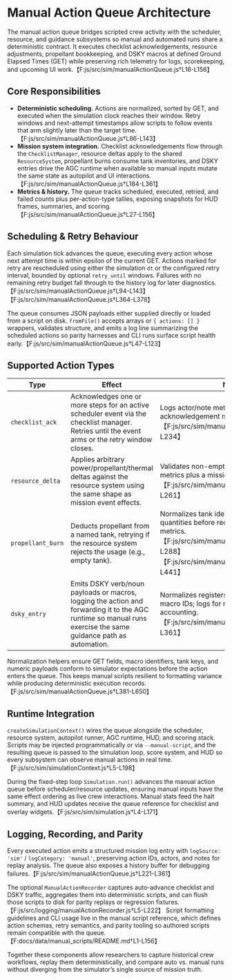 # Manual Action Queue Architecture

The manual action queue bridges scripted crew activity with the
scheduler, resource, and guidance subsystems so manual and automated
runs share a deterministic contract. It executes checklist
acknowledgements, resource adjustments, propellant bookkeeping, and DSKY
macros at defined Ground Elapsed Times (GET) while preserving rich
telemetry for logs, scorekeeping, and upcoming UI work.【F:js/src/sim/manualActionQueue.js†L16-L156】

## Core Responsibilities

- **Deterministic scheduling.** Actions are normalized, sorted by GET,
and executed when the simulation clock reaches their window. Retry
windows and next-attempt timestamps allow scripts to follow events that
arm slightly later than the target time.【F:js/src/sim/manualActionQueue.js†L86-L143】
- **Mission system integration.** Checklist acknowledgements flow through
the `ChecklistManager`, resource deltas apply to the shared `ResourceSystem`,
propellant burns consume tank inventories, and DSKY entries drive the AGC
runtime when available so manual inputs mutate the same state as
autopilot and UI interactions.【F:js/src/sim/manualActionQueue.js†L184-L361】
- **Metrics & history.** The queue tracks scheduled, executed, retried,
and failed counts plus per-action-type tallies, exposing snapshots for
HUD frames, summaries, and scoring.【F:js/src/sim/manualActionQueue.js†L27-L156】

## Scheduling & Retry Behaviour

Each simulation tick advances the queue, executing every action whose
next attempt time is within epsilon of the current GET. Actions marked
for retry are rescheduled using either the simulation `dt` or the
configured retry interval, bounded by optional `retry_until` windows.
Failures with no remaining retry budget fall through to the history log
for later diagnostics.【F:js/src/sim/manualActionQueue.js†L94-L143】【F:js/src/sim/manualActionQueue.js†L364-L378】

The queue consumes JSON payloads either supplied directly or loaded from
a script on disk. `fromFile()` accepts arrays or `{ actions: [] }`
wrappers, validates structure, and emits a log line summarizing the
scheduled actions so parity harnesses and CLI runs surface script health
early.【F:js/src/sim/manualActionQueue.js†L47-L123】

## Supported Action Types

| Type | Effect | Notes |
| --- | --- | --- |
| `checklist_ack` | Acknowledges one or more steps for an active scheduler event via the checklist manager. Retries until the event arms or the retry window closes. | Logs actor/note metadata and increments acknowledgement metrics.【F:js/src/sim/manualActionQueue.js†L184-L234】 |
| `resource_delta` | Applies arbitrary power/propellant/thermal deltas against the resource system using the same shape as mission event effects. | Validates non-empty payloads and records metrics plus a mission log entry.【F:js/src/sim/manualActionQueue.js†L236-L261】 |
| `propellant_burn` | Deducts propellant from a named tank, retrying if the resource system rejects the usage (e.g., empty tank). | Normalizes tank identifiers and kg/lb quantities before recording consumption metrics.【F:js/src/sim/manualActionQueue.js†L264-L288】【F:js/src/sim/manualActionQueue.js†L405-L441】 |
| `dsky_entry` | Emits DSKY verb/noun payloads or macros, logging the action and forwarding it to the AGC runtime so manual runs exercise the same guidance path as automation. | Normalizes registers, key sequences, and macro IDs; logs for replay and stats accounting.【F:js/src/sim/manualActionQueue.js†L290-L361】 |

Normalization helpers ensure GET fields, macro identifiers, tank keys,
and numeric payloads conform to simulator expectations before the action
enters the queue. This keeps manual scripts resilient to formatting
variance while producing deterministic execution records.【F:js/src/sim/manualActionQueue.js†L381-L650】

## Runtime Integration

`createSimulationContext()` wires the queue alongside the scheduler,
resource system, autopilot runner, AGC runtime, HUD, and scoring stack.
Scripts may be injected programmatically or via `--manual-script`, and
the resulting queue is passed to the simulation loop, score system, and
HUD so every subsystem can observe manual actions in real time.【F:js/src/sim/simulationContext.js†L5-L198】

During the fixed-step loop `Simulation.run()` advances the manual action
queue before scheduler/resource updates, ensuring manual inputs have the
same effect ordering as live crew interactions. Manual stats feed the
halt summary, and HUD updates receive the queue reference for checklist
and overlay widgets.【F:js/src/sim/simulation.js†L4-L171】

## Logging, Recording, and Parity

Every executed action emits a structured mission log entry with
`logSource: 'sim'` / `logCategory: 'manual'`, preserving action IDs,
actors, and notes for replay analysis. The queue also exposes a history
buffer for debugging failures.【F:js/src/sim/manualActionQueue.js†L221-L361】

The optional `ManualActionRecorder` captures auto-advance checklist and
DSKY traffic, aggregates them into deterministic scripts, and can flush
those scripts to disk for parity replays or regression fixtures.【F:js/src/logging/manualActionRecorder.js†L5-L222】 Script
formatting guidelines and CLI usage live in the manual script reference,
which defines action schemas, retry semantics, and parity tooling so
authored scripts remain compatible with the queue.【F:docs/data/manual_scripts/README.md†L1-L156】

Together these components allow researchers to capture historical crew
workflows, replay them deterministically, and compare auto vs. manual
runs without diverging from the simulator’s single source of mission
truth.
